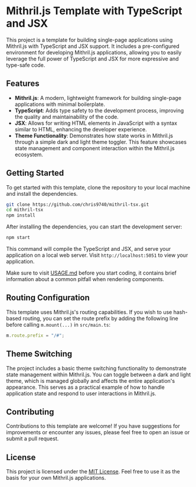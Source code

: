 # Mithril.js Template with TypeScript and JSX

This project is a template for building single-page applications using Mithril.js with TypeScript and JSX support. It includes a pre-configured environment for developing Mithril.js applications, allowing you to easily leverage the full power of TypeScript and JSX for more expressive and type-safe code.

## Features

- **Mithril.js**: A modern, lightweight framework for building single-page applications with minimal boilerplate.
- **TypeScript**: Adds type safety to the development process, improving the quality and maintainability of the code.
- **JSX**: Allows for writing HTML elements in JavaScript with a syntax similar to HTML, enhancing the developer experience.
- **Theme Functionality**: Demonstrates how state works in Mithril.js through a simple dark and light theme toggler. This feature showcases state management and component interaction within the Mithril.js ecosystem.

## Getting Started

To get started with this template, clone the repository to your local machine and install the dependencies.

```bash
git clone https://github.com/chris9740/mithril-tsx.git
cd mithril-tsx
npm install
```

After installing the dependencies, you can start the development server:

```bash
npm start
```

This command will compile the TypeScript and JSX, and serve your application on a local web server. Visit `http://localhost:5051` to view your application.

Make sure to visit [USAGE.md](USAGE.md) before you start coding, it contains brief information about a common pitfall when rendering components.

## Routing Configuration

This template uses Mithril.js's routing capabilities. If you wish to use hash-based routing, you can set the route prefix by adding the following line before calling `m.mount(...)` in `src/main.ts`:

```javascript
m.route.prefix = "/#";
```

## Theme Switching

The project includes a basic theme switching functionality to demonstrate state management within Mithril.js. You can toggle between a dark and light theme, which is managed globally and affects the entire application's appearance. This serves as a practical example of how to handle application state and respond to user interactions in Mithril.js.

## Contributing

Contributions to this template are welcome! If you have suggestions for improvements or encounter any issues, please feel free to open an issue or submit a pull request.

## License

This project is licensed under the [MIT License](LICENSE). Feel free to use it as the basis for your own Mithril.js applications.
